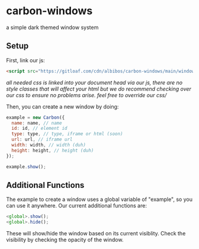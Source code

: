# carbon-windows
a simple dark themed window system

## Setup
First, link our js:
```html
<script src="https://gitloaf.com/cdn/albibos/carbon-windows/main/window.min.js"></script>
```
*all needed css is linked into your document head via our js, there are no style classes that will affect your html but we do recommend checking over our css to ensure no problems arise. feel free to override our css/*

Then, you can create a  new window by doing:
```js
example = new Carbon({
  name: name, // name
  id: id, // element id
  type: type, // type, iframe or html (soon)
  url: url, // iframe url
  width: width, // width (duh)
  height: height, // height (duh)
});

example.show();
```

## Additional Functions
The example to create a window uses a global variable of "example", so you can use it anywhere.
Our current additional functions are:
```js
<global>.show();
<global>.hide();
```
These will show/hide the window based on its current visiblity. Check the visibility by checking the opacity of the window.
